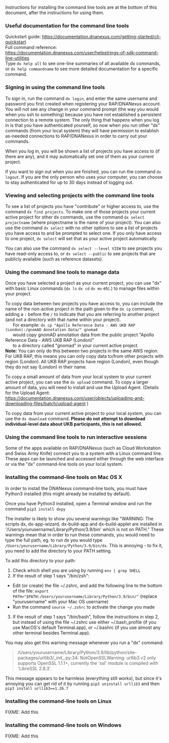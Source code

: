 Instructions for installing the command line tools are at the bottom of this document, after the instructions for using them.

### Useful documentation for the command line tools

Quickstart guide: https://documentation.dnanexus.com/getting-started/cli-quickstart<br/>
Full command reference: https://documentation.dnanexus.com/user/helpstrings-of-sdk-command-line-utilities<br/>
Type `dx help all` to see one-line summaries of all available dx commands, or `dx help commandname` to see more detailed documentation for a specific command.

### Signing in using the command line tools

To sign in, run the command `dx login`, and enter the same username and password you first created when registering your RAP/DNANexus account. You will not see any change in your command prompt (the way you would when you ssh to something) because you have not established a persistent connection to a remote system. The only thing that happens when you log in is that you have authenticated yourself, so now when you run other "dx" commands (from your local system) they will have permission to establish as-needed connections to RAP/DNANexus in order to carry out your commands.

When you log in, you will be shown a list of projects you have access to (if there are any), and it may automatically set one of them as your current project.

If you want to sign out when you are finished, you can run the command `dx logout`. If you are the only person who uses your computer, you can choose to stay authenticated for up to 30 days instead of logging out.

### Viewing and selecting projects with the command line tools

To see a list of projects you have "contribute" or higher access to, use the command `dx find projects`. To make one of those projects your current active project for other dx commands, use the command `dx select projectname` (where projectname is the name of your project). You can also use the command `dx select` with no other options to see a list of projects you have access to and be prompted to select one. If you only have access to one project, `dx select` will set that as your active project automatically.

You can also use the command `dx select --level VIEW` to see projects you have read-only access to, or `dx select --public` to see projects that are publicly available (such as reference datasets).

### Using the command line tools to manage data

Once you have selected a project as your current project, you can use "dx" with basic Linux commands (`dx ls` `dx cd` `dx mv` etc.) to manage files within your project.


To copy data between two projects you have access to, you can include the name of the non-active project in the path given to the `dx cp` command, adding a `:` before the `/` to indicate that you are referring to another project (and not a directory with that name within your project).<br/>
&nbsp;&nbsp;&nbsp;&nbsp;&nbsp;&nbsp;For example: `dx cp "Apollo Reference Data - AWS UKB RAP (London):/gnomAD Annotation Data/" gnomad`<br/>
&nbsp;&nbsp;&nbsp;&nbsp;&nbsp;&nbsp;would copy gnomAD annotation data from the public project "Apollo Reference Data - AWS UKB RAP (London)"<br/>
&nbsp;&nbsp;&nbsp;&nbsp;&nbsp;&nbsp;to a directory called "gnomad" in your current active project.<br/>
**Note:** You can only do this between two projects in the same AWS region. For UKB RAP, this means you can only copy data to/from other projects with region (London). All UKB RAP projects have region (London), even though they do not say (London) in their name.

To copy a small amount of data from your local system to your current active project, you can use the `dx upload` command. To copy a larger amount of data, you will need to install and use the Upload Agent. (Details for the Upload Agent: https://documentation.dnanexus.com/user/objects/uploading-and-downloading-files/batch/upload-agent )

To copy data from your current active project to your local system, you can use the `dx download` command. **Please do not attempt to download individual-level data about UKB participants, this is not allowed.**

### Using the command line tools to run interactive sessions

Some of the apps available on RAP/DNANexus (such as Cloud Workstation and Swiss Army Knife) connect you to a system with a Linux command line. These apps can be launched and accessed either through the web interface or via the "dx" command-line tools on your local system.

### Installing the command-line tools on Mac OS X

In order to install the DNANexus command-line tools, you must have Python3 installed (this might already be installed by default).

Once you have Python3 installed, open a Terminal window and run the command `pip3 install dxpy`

The installer is likely to show you several warnings like "WARNING: The scripts dx, dx-app-wizard, dx-build-app and dx-build-applet are installed in '/Users/yourusername/Library/Python/3.9/bin' which is not on PATH." These warnings mean that in order to run these commands, you would need to type the full path, eg. to run dx you would type `/Users/yourusername/Library/Python/3.9/bin/dx`. This is annoying - to fix it, you need to add the directory to your PATH setting.

To add this directory to your path:
1. Check which shell you are using by running `env | grep SHELL`
2. If the result of step 1 says "/bin/zsh":
  * Edit (or create) the file ~/.zshrc, and add the following line to the bottom of the file:
        `export PATH="$PATH:/Users/yourusername/Library/Python/3.9/bin/"`
        (replace "yourusername" with your Mac OS username)
  * Run the command `source ~/.zshrc` to activate the change you made
3. If the result of step 1 says "/bin/bash", follow the instructions in step 2, but instead of using the file ~/.zshrc use either ~/.bash_profile (if you use MacOS's default Terminal.app), or ~/.bashrc (if you use almost any other terminal besides Terminal.app).

You may also get this warning message whenever you run a "dx" command:
> /Users/yourusername/Library/Python/3.9/lib/python/site-packages/urllib3/\__init__.py:34: NotOpenSSLWarning: urllib3 v2 only supports OpenSSL 1.1.1+, currently the 'ssl' module is compiled with 'LibreSSL 2.8.3'.

This message appears to be harmless (everything still works), but since it's annoying you can get rid of it by running `pip3 uninstall urllib3` and then `pip3 install urllib3==1.26.7`

### Installing the command-line tools on Linux

FIXME: Add this

### Installing the command-line tools on Windows

FIXME: Add this
